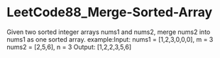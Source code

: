 # LeetCode88_Merge-Sorted-Array
Given two sorted integer arrays nums1 and nums2, merge nums2 into nums1 as one sorted array. example:Input: nums1 = [1,2,3,0,0,0], m = 3 nums2 = [2,5,6],       n = 3  Output: [1,2,2,3,5,6]
